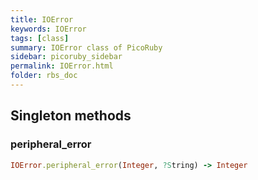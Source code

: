 ```yaml
---
title: IOError
keywords: IOError
tags: [class]
summary: IOError class of PicoRuby
sidebar: picoruby_sidebar
permalink: IOError.html
folder: rbs_doc
---
```

## Singleton methods
### peripheral_error

```ruby
IOError.peripheral_error(Integer, ?String) -> Integer
```
